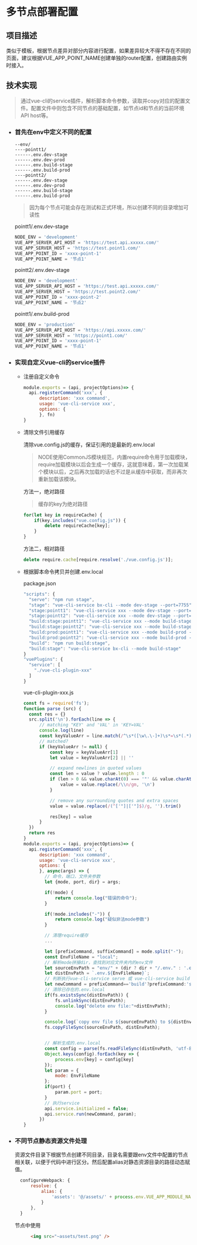 # 多节点部署配置
## 项目描述
类似于模板，根据节点差异对部分内容进行配置，如果差异较大不得不存在不同的页面，建议根据VUE_APP_POINT_NAME创建单独的router配置，创建路由实例时接入。
## 技术实现
> 通过vue-cli的service插件，解析脚本命令参数，读取并copy对应的配置文件。配置文件中则包含不同节点的基础配置，如节点id和节点的当前环境API host等。
- ### 首先在env中定义不同的配置
  
    ```
    --env/
    ----pointt1/
    ------.env.dev-stage
    ------.env.dev-prod
    ------.env.build-stage
    ------.env.build-prod
    ----pointt2/
    ------.env.dev-stage
    ------.env.dev-prod
    ------.env.build-stage
    ------.env.build-prod
    ```
  > 因为每个节点可能会存在测试和正式环境，所以创建不同的目录增加可读性
  
  pointt1/.env.dev-stage
    ```javascript
    NODE_ENV = 'development'
    VUE_APP_SERVER_API_HOST = 'https://test.api.xxxxx.com/'
    VUE_APP_SERVER_HOST = 'https://test.point1.com/'
    VUE_APP_POINT_ID = 'xxxx-point-1'
    VUE_APP_POINT_NAME = '节点1'
    ```
  pointt2/.env.dev-stage
    ```javascript
    NODE_ENV = 'development'
    VUE_APP_SERVER_API_HOST = 'https://test.api.xxxxx.com/'
    VUE_APP_SERVER_HOST = 'https://test.point2.com/'
    VUE_APP_POINT_ID = 'xxxx-point-2'
    VUE_APP_POINT_NAME = '节点2'
    ```
  pointt1/.env.build-prod
    ```javascript
    NODE_ENV = 'production'
    VUE_APP_SERVER_API_HOST = 'https://api.xxxxx.com/'
    VUE_APP_SERVER_HOST = 'https://point1.com/'
    VUE_APP_POINT_ID = 'xxxx-point-1'
    VUE_APP_POINT_NAME = '节点1'
    ```

- ### 实现自定义vue-cli的service插件

  - 注册自定义命令
    ```javascript
    module.exports = (api, projectOptions)=> {
      api.registerCommand('xxx', {
          description: 'xxx command',
          usage: 'vue-cli-service xxx',
          options: {
          }, fn)
    }
    ```
  - 清除文件引用缓存
  
    清除vue.config.js的缓存，保证引用的是最新的.env.local
    > NODE使用CommonJS模块规范，内置require命令用于加载模块，require加载模块以后会生成一个缓存，这就意味着，第一次加载某个模块以后，之后再次加载的话也不过是从缓存中获取，而非再次重新加载该模块。
    
    方法一，绝对路径
    > 缓存的key为绝对路径
    ```javascript
    for(let key in requireCache) {
        if(key.includes("vue.config.js")) {
            delete requireCache[key];
        }
    }
    ```
    方法二，相对路径
    ```javascript
    delete require.cache[require.resolve('./vue.config.js')];
    ```


  - 根据脚本命令拷贝并创建.env.local

    package.json
    ```javascript
    "scripts": {
      "serve": "npm run stage",
      "stage": "vue-cli-service bx-cli --mode dev-stage --port=7755",
      "stage:pointt1": "vue-cli-service xxx --mode dev-stage --port=8080 --dir=pointt1",
      "stage:pointt2": "vue-cli-service xxx --mode dev-stage --port=8080 --dir=pointt2",
      "build:stage:pointt1": "vue-cli-service xxx --mode build-stage --dir=pointt1",
      "build:stage:pointt2": "vue-cli-service xxx --mode build-stage --dir=pointt2",
      "build:prod:pointt1": "vue-cli-service xxx --mode build-prod --dir=pointt1",
      "build:prod:pointt2": "vue-cli-service xxx --mode build-prod --dir=pointt2",
      "build": "npm run build:stage",
      "build:stage": "vue-cli-service bx-cli --mode build-stage"
    }
    "vuePlugins": {
      "service": [
        "./vue-cli-plugin-xxx"
      ]
    }
    ```

    vue-cli-plugin-xxx.js

    ```javascript
    const fs = require('fs');
    function parse (src) {
      const res = {}
      src.split('\n').forEach(line => {
          // matching "KEY' and 'VAL' in 'KEY=VAL'
          console.log(line)
          const keyValueArr = line.match(/^\s*([\w\.\-]+)\s*=\s*(.*)?\s*$/)
          // matched?
          if (keyValueArr != null) {
              const key = keyValueArr[1]
              let value = keyValueArr[2] || ''

              // expand newlines in quoted values
              const len = value ? value.length : 0
              if (len > 0 && value.charAt(0) === '"' && value.charAt(len - 1) === '"') {
                  value = value.replace(/\\n/gm, '\n')
              }

              // remove any surrounding quotes and extra spaces
              value = value.replace(/(^['"]|['"]$)/g, '').trim()

              res[key] = value
          }
      })
      return res
    }
    module.exports = (api, projectOptions)=> {
      api.registerCommand('xxx', {
          description: 'xxx command',
          usage: 'vue-cli-service xxx',
          options: {
          }, async(args) => {
            // 命令，端口，文件夹参数
            let {mode, port, dir} = args;

            if(!mode) {
                return console.log("错误的命令");
            }

            if(!mode.includes("-")) {
                return console.log("疑似非法mode参数")
            }

            // 清理require缓存
            ...

            let [prefixCommand, suffixCommand] = mode.split("-");
            const EnvFileName = "local";
            // 解析mode拼接dir，查找到对应文件夹内的env文件
            let sourceEnvPath = "env/" + (dir ? dir + "/.env." : '.env.') + mode;
            let distEnvPath = `.env.${EnvFileName}`;
            // 判断执行vue-cli-service serve 或 vue-cli-service build
            let newCommand = prefixCommand=='build'?prefixCommand:'serve';
            // 清除已存在的.env.local
            if(fs.existsSync(distEnvPath)) {
                fs.unlinkSync(distEnvPath);
                console.log("delete env file:"+distEnvPath);
            }

            console.log(`copy env file ${sourceEnvPath} to ${distEnvPath}`);
            fs.copyFileSync(sourceEnvPath, distEnvPath);


            // 解析生成的.env.local
            const config = parse(fs.readFileSync(distEnvPath, 'utf-8'))
            Object.keys(config).forEach(key => {
                process.env[key] = config[key]
            });
            let param = {
                mode: EnvFileName
            };
            if(port) {
                param.port = port;
            }
            // 执行service
            api.service.initialized = false;
            api.service.run(newCommand, param);
          })
    }

    ```
    
- ### 不同节点静态资源文件处理
  资源文件目录下根据节点创建不同目录，目录名需要跟env文件中配置的节点相关联，以便于代码中进行区分。然后配置alias对静态资源目录的路径动态赋值。
  ```javascript
    configureWebpack: {
        resolve: {
            alias: {
                'assets': '@/assets/' + process.env.VUE_APP_MODULE_NAME
            }
        },
    }
  ```
  节点中使用
  ```html
		<img src="~assets/test.png" />
  ```
